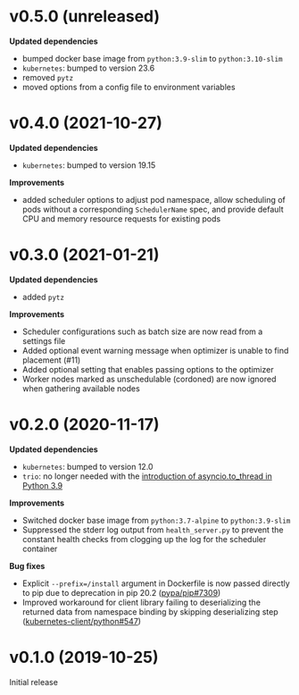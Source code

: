 # v0.5.0 (unreleased)
**Updated dependencies**
- bumped docker base image from `python:3.9-slim` to `python:3.10-slim`
- `kubernetes`: bumped to version 23.6
- removed `pytz`
- moved options from a config file to environment variables

# v0.4.0 (2021-10-27)
**Updated dependencies**
- `kubernetes`: bumped to version 19.15

**Improvements**
- added scheduler options to adjust pod namespace, allow scheduling of pods without a corresponding `SchedulerName` spec, and provide default CPU and memory resource requests for existing pods

# v0.3.0 (2021-01-21)
**Updated dependencies**
- added `pytz`

**Improvements**
- Scheduler configurations such as batch size are now read from a settings file
- Added optional event warning message when optimizer is unable to find placement (#11)
- Added optional setting that enables passing options to the optimizer
- Worker nodes marked as unschedulable (cordoned) are now ignored when gathering available nodes

# v0.2.0 (2020-11-17)
**Updated dependencies**
- `kubernetes`: bumped to version 12.0
- `trio`: no longer needed with the [introduction of asyncio.to_thread in Python 3.9](https://docs.python.org/3.9/library/asyncio-task.html#running-in-threads)

**Improvements**
- Switched docker base image from `python:3.7-alpine` to `python:3.9-slim`
- Suppressed the stderr log output from `health_server.py` to prevent the constant health checks from clogging up the log for the scheduler container

**Bug fixes**
- Explicit `--prefix=/install` argument in Dockerfile is now passed directly to pip due to deprecation in pip 20.2 ([pypa/pip#7309](https://github.com/pypa/pip/issues/7309))
- Improved workaround for client library failing to deserializing the returned data from namespace binding by skipping deserializing step ([kubernetes-client/python#547](https://github.com/kubernetes-client/python/issues/547))

# v0.1.0 (2019-10-25)
Initial release

